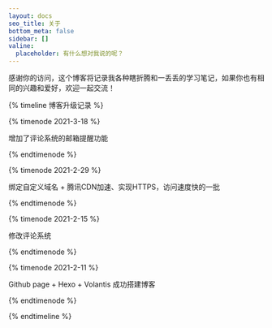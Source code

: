 ```yaml
---
layout: docs
seo_title: 关于
bottom_meta: false
sidebar: []
valine:
  placeholder: 有什么想对我说的呢？
---
```


感谢你的访问，这个博客将记录我各种瞎折腾和一丢丢的学习笔记，如果你也有相同的兴趣和爱好，欢迎一起交流！


{% timeline 博客升级记录 %}

{% timenode 2021-3-18 %}

增加了评论系统的邮箱提醒功能

{% endtimenode %}


{% timenode 2021-2-29 %}

绑定自定义域名 + 腾讯CDN加速、实现HTTPS，访问速度快的一批

{% endtimenode %}


{% timenode 2021-2-15 %}

修改评论系统

{% endtimenode %}


{% timenode 2021-2-11 %}

Github page + Hexo + Volantis 成功搭建博客

{% endtimenode %}

{% endtimeline %}
